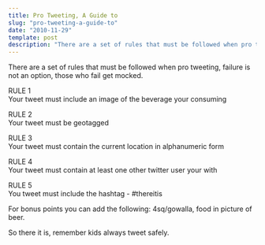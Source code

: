 ```yaml
---
title: Pro Tweeting, A Guide to
slug: "pro-tweeting-a-guide-to"
date: "2010-11-29"
template: post
description: "There are a set of rules that must be followed when pro tweeting, failure is not an option, those who fail get mocked."
---
```

<p>There are a set of rules that must be followed when pro tweeting, failure is not an option, those who fail get mocked.</p><p>RULE 1<br />Your tweet must include an image of the beverage your consuming</p><p>RULE 2<br />Your tweet must be geotagged</p><p>RULE 3<br />Your tweet must contain the current location in alphanumeric form</p><p>RULE 4<br />Your tweet must contain at least one other twitter user your with</p><p>RULE 5<br />You tweet must include the hashtag - #thereitis</p><p>For bonus points you can add the following: 4sq/gowalla, food in picture of beer.</p><p>So there it is, remember kids always tweet safely.</p>
